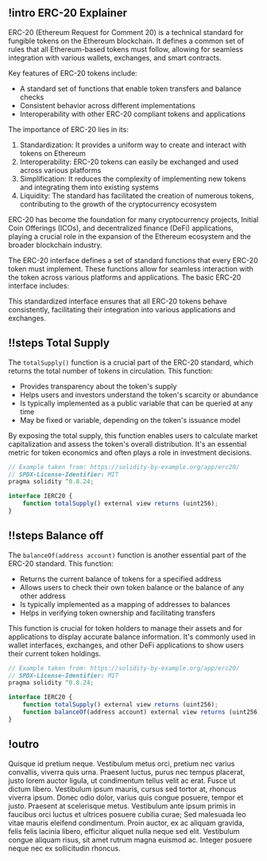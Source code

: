 ## !intro ERC-20 Explainer

ERC-20 (Ethereum Request for Comment 20) is a technical standard for fungible tokens on the Ethereum blockchain. It defines a common set of rules that all Ethereum-based tokens must follow, allowing for seamless integration with various wallets, exchanges, and smart contracts.

Key features of ERC-20 tokens include:
- A standard set of functions that enable token transfers and balance checks
- Consistent behavior across different implementations
- Interoperability with other ERC-20 compliant tokens and applications

The importance of ERC-20 lies in its:
1. Standardization: It provides a uniform way to create and interact with tokens on Ethereum
2. Interoperability: ERC-20 tokens can easily be exchanged and used across various platforms
3. Simplification: It reduces the complexity of implementing new tokens and integrating them into existing systems
4. Liquidity: The standard has facilitated the creation of numerous tokens, contributing to the growth of the cryptocurrency ecosystem

ERC-20 has become the foundation for many cryptocurrency projects, Initial Coin Offerings (ICOs), and decentralized finance (DeFi) applications, playing a crucial role in the expansion of the Ethereum ecosystem and the broader blockchain industry.

The ERC-20 interface defines a set of standard functions that every ERC-20 token must implement. These functions allow for seamless interaction with the token across various platforms and applications. The basic ERC-20 interface includes:

This standardized interface ensures that all ERC-20 tokens behave consistently, facilitating their integration into various applications and exchanges.

## !!steps Total Supply

The `totalSupply()` function is a crucial part of the ERC-20 standard, which returns the total number of tokens in circulation. This function:

- Provides transparency about the token's supply
- Helps users and investors understand the token's scarcity or abundance
- Is typically implemented as a public variable that can be queried at any time
- May be fixed or variable, depending on the token's issuance model

By exposing the total supply, this function enables users to calculate market capitalization and assess the token's overall distribution. It's an essential metric for token economics and often plays a role in investment decisions.

```js ! IERC20.sol
// Example taken from: https://solidity-by-example.org/app/erc20/
// SPDX-License-Identifier: MIT
pragma solidity ^0.8.24;

interface IERC20 {
    function totalSupply() external view returns (uint256);
}
```

## !!steps Balance off

The `balanceOf(address account)` function is another essential part of the ERC-20 standard. This function:

- Returns the current balance of tokens for a specified address
- Allows users to check their own token balance or the balance of any other address
- Is typically implemented as a mapping of addresses to balances
- Helps in verifying token ownership and facilitating transfers

This function is crucial for token holders to manage their assets and for applications to display accurate balance information. It's commonly used in wallet interfaces, exchanges, and other DeFi applications to show users their current token holdings.


```js ! IERC20.sol
// Example taken from: https://solidity-by-example.org/app/erc20/
// SPDX-License-Identifier: MIT
pragma solidity ^0.8.24;

interface IERC20 {
    function totalSupply() external view returns (uint256);
    function balanceOf(address account) external view returns (uint256);
}
```

## !outro

Quisque id pretium neque. Vestibulum metus orci, pretium nec varius convallis, viverra quis urna. Praesent luctus, purus nec tempus placerat, justo lorem auctor ligula, ut condimentum tellus velit ac erat. Fusce ut dictum libero. Vestibulum ipsum mauris, cursus sed tortor at, rhoncus viverra ipsum. Donec odio dolor, varius quis congue posuere, tempor et justo. Praesent at scelerisque metus. Vestibulum ante ipsum primis in faucibus orci luctus et ultrices posuere cubilia curae; Sed malesuada leo vitae mauris eleifend condimentum. Proin auctor, ex ac aliquam gravida, felis felis lacinia libero, efficitur aliquet nulla neque sed elit. Vestibulum congue aliquam risus, sit amet rutrum magna euismod ac. Integer posuere neque nec ex sollicitudin rhoncus.
